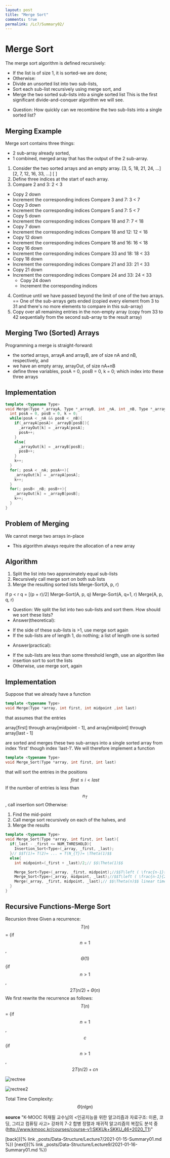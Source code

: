 ```yaml
---
layout: post
title: "Merge Sort"
comments: true
permalink: /Lc7/Summary02/
---
```

# Merge Sort
The merge sort algorithm is defined recursively:
 - If the list is of size 1, it is sorted-we are done;
 - Otherwise:
  - Divide an unsorted list into two sub-lists,
  - Sort each sub-list recursively using merge sort, and
  - Merge the two sorted sub-lists into a single sorted list
This is the first significant divide-and-conquer algorithm we will see.
* Question: How quickly can we recombine the two sub-lists into a single sorted list?
## Merging Example
Merge sort contains three things:
- 2 sub-array already sorted,
- 1 combined, merged array that has the output of the 2 sub-array.  
1. Consider the two sorted arrays and an empty array.
[3, 5, 18, 21, 24, ...]
[2, 7, 12, 16, 33, ...]
[                     ]
2. Define three indices at the start of each array.
3. Compare 2 and 3: 2 < 3
  - Copy 2 down
  - Increment the corresponding indices
Compare 3 and 7: 3 < 7
  - Copy 3 down
  - Increment the corresponding indices
Compare 5 and 7: 5 < 7
  - Copy 5 down
  - Increment the corresponding indices
Compare 18 and 7: 7 < 18
  - Copy 7 down
  - Increment the corresponding indices
Compare 18 and 12: 12 < 18
  - Copy 12 down
  - Increment the corresponding indices
Compare 18 and 16: 16 < 18
  - Copy 16 down
  - Increment the corresponding indices
Compare 33 and 18: 18 < 33
  - Copy 18 down
  - Increment the corresponding indices
Compare 21 and 33: 21 < 33
  - Copy 21 down
  - Increment the corresponding indices
Compare 24 and 33: 24 < 33
    - Copy 24 down
    - Increment the corresponding indices
4. Continue until we have passed beyond the limit of one of the two arrays.
== One of the sub-arrays gets ended (copied every element from 3 to 31 and there's no more elements to compare in this sub-array)
5. Copy over all remaining entries in the non-empty array (copy from 33 to 42 sequentially from the second sub-array to the result array)  
## Merging Two (Sorted) Arrays
Programming a merge is straight-forward:
- the sorted arrays, arrayA and arrayB, are of size nA and nB, respectively, and
- we have an empty array, arrayOut, of size nA+nB
- define three variables, posA = 0, posB = 0, k = 0; which index into these three arrays
## Implementation
```cpp
template <typename Type>
void Merge(Type *_arrayA, Type *_arrayB, int _nA, int _nB, Type *_arrayOut){
  int posA = 0, posB = 0, k = 0;
  while(posA < _nA && posB < _nB){
    if(_arrayA[posA]< _arrayB[posB]){
      _arrayOut[k] = _arrayA[posA];
      posA++;
    }
    else{
      _arrayOut[k] = _arrayB[posB];
      posB++;
    }
    k++;
  }
  for(; posA < _nA; posA++){
    _arrayOut[k] = _arrayA[posA];
    k++;
  }
  for(; posB< _nB; posB++){
    _arrayOut[k] = _arrayB[posB];
    k++;
  }
}
```
## Problem of Merging
We cannot merge two arrays in-place
- This algorithm always require the allocation of a new array
## Algorithm
1. Split the list into two approximately equal sub-lists
2. Recursively call merge sort on both sub lists
3. Merge the resulting sorted lists
Merge-Sort(A, p, r)
>
if p < r
   q = [(p + r)/2]
   Merge-Sort(A, p, q)
   Merge-Sort(A, q+1, r)
   Merge(A, p, q, r)

* Question:
We split the list into two sub-lists and sort them. How should we sort these lists?
* Answer(theoretical):
- If the side of these sub-lists is >1, use merge sort again
- If the sub-lists are of length 1, do nothing; a list of length one is sorted
* Answer(practical):
- If the sub-lists are less than some threshold length, use an algorithm like insertion sort to sort the lists
- Otherwise, use merge sort, again
## Implementation
Suppose that we already have a function
```cpp
template <typename Type>
void Merge(Type *array, int first, int midpoint ,int last)
```    
that assumes that the entries
>
array[first] through array[midpoint - 1], and
array[midpoint] through array[last - 1]

are sorted and merges these two sub-arrays into a single sorted array from index 'first' though index 'last-1'.
We will therefore implement a function
```cpp
template <typename Type>
void Merge_Sort(Type *array, int first, int last)
```
that will sort the entries in the positions $$first \leq i < last $$
If the number of entries is less than $$n_{T}$$, call insertion sort
Otherwise:
  1. Find the mid-point
  2. Call merge sort recursively on each of the halves, and
  3. Merge the results
```cpp
template <typename Type>
void Merge_Sort(Type *array, int first, int last){
  if(_last - _first <= NUM_THRESHOLD){
    Insertion_Sort<Type>(_array, _first, _last);
  }// $$T(1)= T(2)= ... = T(N_{T})= \Theta(1)$$
  else{
    int midpoint=(_first + _last)/2;// $$\Theta(1)$$

    Merge_Sort<Type>(_array, _first, midpoint);//$$T\left ( \frac{n-1}{2} \right )$$
    Merge_Sort<Type>(_array, midpoint, _last);//$$T\left ( \frac{n-1}{2} \right )$$
    Merge(_array, _first, midpoint, _last);// $$\Theta(n)$$ linear time
  }  
}
```
## Recursive Functions-Merge Sort
Recursion three
Given a recurrence:
$$T(n)$$ = {if $$n = 1$$, $$\Theta(1)$$
             {if $$n > 1$$, $$2T(n/2)+\Theta(n)$$
We first rewrite the recurrence as follows:
$$T(n)$$ = {if $$n = 1$$, $$c$$
             {if $$n > 1$$, $$2T(n/2) +cn$$

![rectree](/assets/rectree.png)

![rectree2](/assets/rectree2.png)

Total Time Complexity: $$\Theta(n lg n)$$


**source**
"K-MOOC 허재필 교수님의 <인공지능을 위한 알고리즘과 자료구조: 이론, 코딩, 그리고 컴퓨팅 사고> 강좌의 7-2 합병 정렬과 재귀적 알고리즘의 복잡도 분석 중(http://www.kmooc.kr/courses/course-v1:SKKUk+SKKU_46+2020_T1)"


[back]({% link _posts/Data-Structure/Lecture7/2021-01-15-Summary01.md %})
[next]({% link _posts/Data-Structure/Lecture9/2021-01-16-Summary01.md %})
